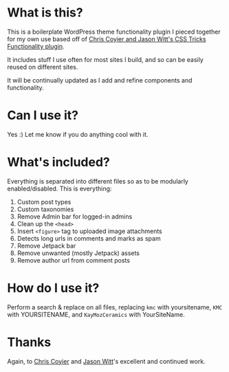 # What is this?

This is a boilerplate WordPress theme functionality plugin I pieced together for my own use based off of
[Chris Coyier and Jason Witt's CSS Tricks Functionality plugin](https://github.com/chriscoyier/css-tricks-functionality-plugin).

It includes stuff I use often for most sites I build, and so can be easily reused on different sites.

It will be continually updated as I add and refine components and functionality.

# Can I use it?

Yes :) Let me know if you do anything cool with it.

# What's included?

Everything is separated into different files so as to be modularly enabled/disabled. This is everything:

1. Custom post types
2. Custom taxonomies
3. Remove Admin bar for logged-in admins
4. Clean up the `<head>`
5. Insert `<figure>` tag to uploaded image attachments
6. Detects long urls in comments and marks as spam
7. Remove Jetpack bar
8. Remove unwanted (mostly Jetpack) assets
9. Remove author url from comment posts

# How do I use it?

Perform a search & replace on all files, replacing `kmc` with yoursitename, `KMC` with YOURSITENAME, and `KayMozCeramics` with YourSiteName.

# Thanks

Again, to [Chris Coyier](https://css-tricks.com) and [Jason Witt](https://github.com/jawittdesigns/)'s excellent and continued work.
